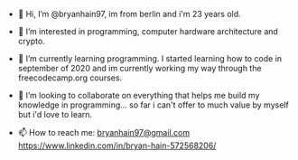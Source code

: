 - 👋 Hi, I’m @bryanhain97, im from berlin and i'm 23 years old.

- 👀 I’m interested in programming, computer hardware architecture and crypto.

- 🌱 I’m currently learning programming. I started learning how to code in september of 2020 and im currently working my way through 
     the freecodecamp.org courses. 
     
     
- 💞️ I’m looking to collaborate on everything that helps me build my knowledge in programming... so far i can't offer to much value by myself but i'd love to learn.
- 📫 How to reach me:
     bryanhain97@gmail.com
     https://www.linkedin.com/in/bryan-hain-572568206/
     

<!---
bryanhain97/bryanhain97 is a ✨ special ✨ repository because its `README.md` (this file) appears on your GitHub profile.
You can click the Preview link to take a look at your changes.
--->
